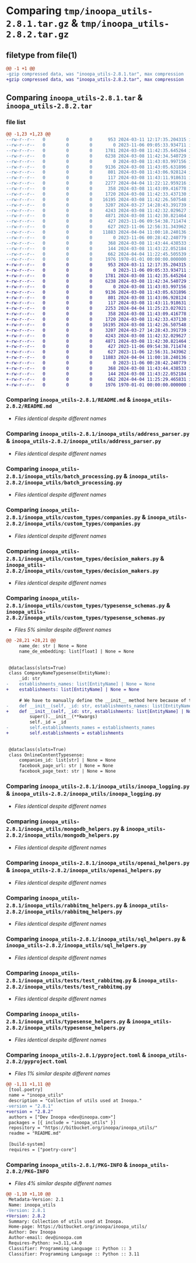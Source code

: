 # Comparing `tmp/inoopa_utils-2.8.1.tar.gz` & `tmp/inoopa_utils-2.8.2.tar.gz`

## filetype from file(1)

```diff
@@ -1 +1 @@
-gzip compressed data, was "inoopa_utils-2.8.1.tar", max compression
+gzip compressed data, was "inoopa_utils-2.8.2.tar", max compression
```

## Comparing `inoopa_utils-2.8.1.tar` & `inoopa_utils-2.8.2.tar`

### file list

```diff
@@ -1,23 +1,23 @@
--rw-r--r--   0        0        0      953 2024-03-11 12:17:35.204315 inoopa_utils-2.8.1/README.md
--rw-r--r--   0        0        0        0 2023-11-06 09:05:33.934711 inoopa_utils-2.8.1/inoopa_utils/__init__.py
--rw-r--r--   0        0        0     1781 2024-03-08 11:42:35.645264 inoopa_utils-2.8.1/inoopa_utils/address_parser.py
--rw-r--r--   0        0        0     6238 2024-03-08 11:42:34.540729 inoopa_utils-2.8.1/inoopa_utils/batch_processing.py
--rw-r--r--   0        0        0        0 2024-03-08 11:43:03.997156 inoopa_utils-2.8.1/inoopa_utils/custom_types/__init__.py
--rw-r--r--   0        0        0     9136 2024-03-08 11:43:05.631896 inoopa_utils-2.8.1/inoopa_utils/custom_types/companies.py
--rw-r--r--   0        0        0      801 2024-03-08 11:43:06.928124 inoopa_utils-2.8.1/inoopa_utils/custom_types/decision_makers.py
--rw-r--r--   0        0        0      117 2024-03-08 11:43:11.918631 inoopa_utils-2.8.1/inoopa_utils/custom_types/exceptions.py
--rw-r--r--   0        0        0     2277 2024-04-04 11:22:12.959216 inoopa_utils-2.8.1/inoopa_utils/custom_types/typesense_schemas.py
--rw-r--r--   0        0        0      358 2024-03-08 11:43:09.416778 inoopa_utils-2.8.1/inoopa_utils/custom_types/websites.py
--rw-r--r--   0        0        0     1720 2024-03-08 11:42:33.437130 inoopa_utils-2.8.1/inoopa_utils/inoopa_logging.py
--rw-r--r--   0        0        0    16195 2024-03-08 11:42:26.507548 inoopa_utils-2.8.1/inoopa_utils/mongodb_helpers.py
--rw-r--r--   0        0        0     3207 2024-03-27 14:28:43.391739 inoopa_utils-2.8.1/inoopa_utils/openai_helpers.py
--rw-r--r--   0        0        0     4243 2024-03-08 11:42:32.029627 inoopa_utils-2.8.1/inoopa_utils/rabbitmq_helpers.py
--rw-r--r--   0        0        0     4871 2024-03-08 11:42:30.821464 inoopa_utils-2.8.1/inoopa_utils/sql_helpers.py
--rw-r--r--   0        0        0      427 2023-11-06 09:54:38.711474 inoopa_utils-2.8.1/inoopa_utils/tests/test_logging.py
--rw-r--r--   0        0        0      627 2023-11-06 12:56:31.343962 inoopa_utils-2.8.1/inoopa_utils/tests/test_rabbitmq.py
--rw-r--r--   0        0        0    11883 2024-04-04 11:00:18.240136 inoopa_utils-2.8.1/inoopa_utils/typesense_helpers.py
--rw-r--r--   0        0        0        0 2023-11-06 00:28:42.240779 inoopa_utils-2.8.1/inoopa_utils/utils/__init__.py
--rw-r--r--   0        0        0      368 2024-03-08 11:43:44.438533 inoopa_utils-2.8.1/inoopa_utils/utils/env_variables_helper.py
--rw-r--r--   0        0        0      144 2024-03-08 11:43:22.052184 inoopa_utils-2.8.1/inoopa_utils/utils/exceptions.py
--rw-r--r--   0        0        0      662 2024-04-04 11:22:45.505539 inoopa_utils-2.8.1/pyproject.toml
--rw-r--r--   0        0        0     1976 1970-01-01 00:00:00.000000 inoopa_utils-2.8.1/PKG-INFO
+-rw-r--r--   0        0        0      953 2024-03-11 12:17:35.204315 inoopa_utils-2.8.2/README.md
+-rw-r--r--   0        0        0        0 2023-11-06 09:05:33.934711 inoopa_utils-2.8.2/inoopa_utils/__init__.py
+-rw-r--r--   0        0        0     1781 2024-03-08 11:42:35.645264 inoopa_utils-2.8.2/inoopa_utils/address_parser.py
+-rw-r--r--   0        0        0     6238 2024-03-08 11:42:34.540729 inoopa_utils-2.8.2/inoopa_utils/batch_processing.py
+-rw-r--r--   0        0        0        0 2024-03-08 11:43:03.997156 inoopa_utils-2.8.2/inoopa_utils/custom_types/__init__.py
+-rw-r--r--   0        0        0     9136 2024-03-08 11:43:05.631896 inoopa_utils-2.8.2/inoopa_utils/custom_types/companies.py
+-rw-r--r--   0        0        0      801 2024-03-08 11:43:06.928124 inoopa_utils-2.8.2/inoopa_utils/custom_types/decision_makers.py
+-rw-r--r--   0        0        0      117 2024-03-08 11:43:11.918631 inoopa_utils-2.8.2/inoopa_utils/custom_types/exceptions.py
+-rw-r--r--   0        0        0     2253 2024-04-04 11:25:23.027021 inoopa_utils-2.8.2/inoopa_utils/custom_types/typesense_schemas.py
+-rw-r--r--   0        0        0      358 2024-03-08 11:43:09.416778 inoopa_utils-2.8.2/inoopa_utils/custom_types/websites.py
+-rw-r--r--   0        0        0     1720 2024-03-08 11:42:33.437130 inoopa_utils-2.8.2/inoopa_utils/inoopa_logging.py
+-rw-r--r--   0        0        0    16195 2024-03-08 11:42:26.507548 inoopa_utils-2.8.2/inoopa_utils/mongodb_helpers.py
+-rw-r--r--   0        0        0     3207 2024-03-27 14:28:43.391739 inoopa_utils-2.8.2/inoopa_utils/openai_helpers.py
+-rw-r--r--   0        0        0     4243 2024-03-08 11:42:32.029627 inoopa_utils-2.8.2/inoopa_utils/rabbitmq_helpers.py
+-rw-r--r--   0        0        0     4871 2024-03-08 11:42:30.821464 inoopa_utils-2.8.2/inoopa_utils/sql_helpers.py
+-rw-r--r--   0        0        0      427 2023-11-06 09:54:38.711474 inoopa_utils-2.8.2/inoopa_utils/tests/test_logging.py
+-rw-r--r--   0        0        0      627 2023-11-06 12:56:31.343962 inoopa_utils-2.8.2/inoopa_utils/tests/test_rabbitmq.py
+-rw-r--r--   0        0        0    11883 2024-04-04 11:00:18.240136 inoopa_utils-2.8.2/inoopa_utils/typesense_helpers.py
+-rw-r--r--   0        0        0        0 2023-11-06 00:28:42.240779 inoopa_utils-2.8.2/inoopa_utils/utils/__init__.py
+-rw-r--r--   0        0        0      368 2024-03-08 11:43:44.438533 inoopa_utils-2.8.2/inoopa_utils/utils/env_variables_helper.py
+-rw-r--r--   0        0        0      144 2024-03-08 11:43:22.052184 inoopa_utils-2.8.2/inoopa_utils/utils/exceptions.py
+-rw-r--r--   0        0        0      662 2024-04-04 11:25:29.465831 inoopa_utils-2.8.2/pyproject.toml
+-rw-r--r--   0        0        0     1976 1970-01-01 00:00:00.000000 inoopa_utils-2.8.2/PKG-INFO
```

### Comparing `inoopa_utils-2.8.1/README.md` & `inoopa_utils-2.8.2/README.md`

 * *Files identical despite different names*

### Comparing `inoopa_utils-2.8.1/inoopa_utils/address_parser.py` & `inoopa_utils-2.8.2/inoopa_utils/address_parser.py`

 * *Files identical despite different names*

### Comparing `inoopa_utils-2.8.1/inoopa_utils/batch_processing.py` & `inoopa_utils-2.8.2/inoopa_utils/batch_processing.py`

 * *Files identical despite different names*

### Comparing `inoopa_utils-2.8.1/inoopa_utils/custom_types/companies.py` & `inoopa_utils-2.8.2/inoopa_utils/custom_types/companies.py`

 * *Files identical despite different names*

### Comparing `inoopa_utils-2.8.1/inoopa_utils/custom_types/decision_makers.py` & `inoopa_utils-2.8.2/inoopa_utils/custom_types/decision_makers.py`

 * *Files identical despite different names*

### Comparing `inoopa_utils-2.8.1/inoopa_utils/custom_types/typesense_schemas.py` & `inoopa_utils-2.8.2/inoopa_utils/custom_types/typesense_schemas.py`

 * *Files 5% similar despite different names*

```diff
@@ -28,21 +28,21 @@
     name_de: str | None = None
     name_de_embedding: list[float] | None = None
 
 
 @dataclass(slots=True)
 class CompanyNameTypesense(EntityName):
     _id: str
-    establishments_names: list[EntityName] | None = None
+    establishments: list[EntityName] | None = None
 
     # We have to manually define the __init__ method here because of the way dataclasses work with slots=True
-    def __init__(self, _id: str, establishments_names: list[EntityName] | None = None, **kwargs):
+    def __init__(self, _id: str, establishments: list[EntityName] | None = None, **kwargs):
         super().__init__(**kwargs)
         self._id = _id
-        self.establishments_names = establishments_names
+        self.establishments = establishments
 
 
 @dataclass(slots=True)
 class OnlineContentTypesense:
     companies_id: list[str] | None = None
     facebook_page_url: str | None = None
     facebook_page_text: str | None = None
```

### Comparing `inoopa_utils-2.8.1/inoopa_utils/inoopa_logging.py` & `inoopa_utils-2.8.2/inoopa_utils/inoopa_logging.py`

 * *Files identical despite different names*

### Comparing `inoopa_utils-2.8.1/inoopa_utils/mongodb_helpers.py` & `inoopa_utils-2.8.2/inoopa_utils/mongodb_helpers.py`

 * *Files identical despite different names*

### Comparing `inoopa_utils-2.8.1/inoopa_utils/openai_helpers.py` & `inoopa_utils-2.8.2/inoopa_utils/openai_helpers.py`

 * *Files identical despite different names*

### Comparing `inoopa_utils-2.8.1/inoopa_utils/rabbitmq_helpers.py` & `inoopa_utils-2.8.2/inoopa_utils/rabbitmq_helpers.py`

 * *Files identical despite different names*

### Comparing `inoopa_utils-2.8.1/inoopa_utils/sql_helpers.py` & `inoopa_utils-2.8.2/inoopa_utils/sql_helpers.py`

 * *Files identical despite different names*

### Comparing `inoopa_utils-2.8.1/inoopa_utils/tests/test_rabbitmq.py` & `inoopa_utils-2.8.2/inoopa_utils/tests/test_rabbitmq.py`

 * *Files identical despite different names*

### Comparing `inoopa_utils-2.8.1/inoopa_utils/typesense_helpers.py` & `inoopa_utils-2.8.2/inoopa_utils/typesense_helpers.py`

 * *Files identical despite different names*

### Comparing `inoopa_utils-2.8.1/pyproject.toml` & `inoopa_utils-2.8.2/pyproject.toml`

 * *Files 1% similar despite different names*

```diff
@@ -1,11 +1,11 @@
 [tool.poetry]
 name = "inoopa_utils"
 description = "Collection of utils used at Inoopa."
-version = "2.8.1"
+version = "2.8.2"
 authors = ["Dev Inoopa <dev@inoopa.com>"]
 packages = [{ include = "inoopa_utils" }]
 repository = "https://bitbucket.org/inoopa/inoopa_utils/"
 readme = "README.md"
 
 [build-system]
 requires = ["poetry-core"]
```

### Comparing `inoopa_utils-2.8.1/PKG-INFO` & `inoopa_utils-2.8.2/PKG-INFO`

 * *Files 4% similar despite different names*

```diff
@@ -1,10 +1,10 @@
 Metadata-Version: 2.1
 Name: inoopa_utils
-Version: 2.8.1
+Version: 2.8.2
 Summary: Collection of utils used at Inoopa.
 Home-page: https://bitbucket.org/inoopa/inoopa_utils/
 Author: Dev Inoopa
 Author-email: dev@inoopa.com
 Requires-Python: >=3.11,<4.0
 Classifier: Programming Language :: Python :: 3
 Classifier: Programming Language :: Python :: 3.11
```

